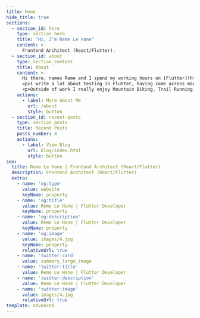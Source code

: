 ```yaml
---
title: Home
hide_title: true
sections:
  - section_id: hero
    type: section_hero
    title: "Hi, I'm Reme Le Hane"
    content: >-
      Frontend Architect (React/Flutter).
  - section_id: about
    type: section_content
    title: About
    content: >-
      Hi there, names Reme and I spend my working hours on [Flutter](https://flutter.dev) projects and before that I spent many years working with [ReactJS](https://reactjs.org).
      <p>I write a lot about testing in Flutter, having come across many complex scenarios writing large scale Flutter applications, and had the privilege of presenting at the Google Developer conference in April 2021.</p>
      <p>Outside of work I really enjoy Mountain Biking, Trail Running, Hiking and in general just being outdoors.</p>
    actions:
      - label: More About Me
        url: /about
        style: button
  - section_id: recent-posts
    type: section_posts
    title: Recent Posts
    posts_number: 4
    actions:
      - label: View Blog
        url: blog/index.html
        style: button
seo:
  title: Reme Le Hane | Frontend Architect (React/Flutter)
  description: Frontend Architect (React/Flutter)
  extra:
    - name: 'og:type'
      value: website
      keyName: property
    - name: 'og:title'
      value: Reme Le Hane | Flutter Developer
      keyName: property
    - name: 'og:description'
      value: Reme Le Hane | Flutter Developer
      keyName: property
    - name: 'og:image'
      value: images/4.jpg
      keyName: property
      relativeUrl: true
    - name: 'twitter:card'
      value: summary_large_image
    - name: 'twitter:title'
      value: Reme Le Hane | Flutter Developer
    - name: 'twitter:description'
      value: Reme Le Hane | Flutter Developer
    - name: 'twitter:image'
      value: images/4.jpg
      relativeUrl: true
template: advanced
---
```

